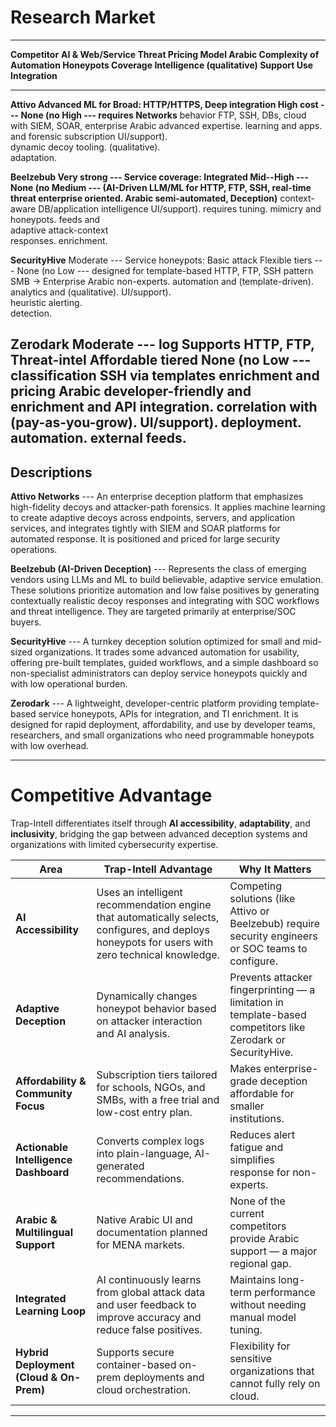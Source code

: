 # Research Market


  ----------------------------------------------------------------------------------------------------------------------------------
  **Competitor**     **AI &           **Web/Service        **Threat         **Pricing Model      **Arabic       **Complexity of
                     Automation**     Honeypots Coverage** Intelligence     (qualitative)**      Support**      Use**
                                                           Integration**                                        
  ------------------ ---------------- -------------------- ---------------- -------------------- -------------- --------------------
  **Attivo           Advanced ML for  Broad: HTTP/HTTPS,   Deep integration High cost ---        None (no       High --- requires
  Networks**         behavior         FTP, SSH, DBs, cloud with SIEM, SOAR, enterprise           Arabic         advanced expertise.
                     learning and     apps.                and forensic     subscription         UI/support).   
                     dynamic decoy                         tooling.         (qualitative).                      
                     adaptation.                                                                                

  **Beelzebub        Very strong ---  Service coverage:    Integrated       Mid--High ---        None (no       Medium ---
  (AI-Driven         LLM/ML for       HTTP, FTP, SSH,      real-time threat enterprise oriented. Arabic         semi-automated,
  Deception)**       context-aware    DB/application       intelligence                          UI/support).   requires tuning.
                     mimicry and      honeypots.           feeds and                                            
                     adaptive                              attack-context                                       
                     responses.                            enrichment.                                          

  **SecurityHive**   Moderate ---     Service honeypots:   Basic attack     Flexible tiers ---   None (no       Low --- designed for
                     template-based   HTTP, FTP, SSH       pattern          SMB → Enterprise     Arabic         non-experts.
                     automation and   (template-driven).   analytics and    (qualitative).       UI/support).   
                     heuristic                             alerting.                                            
                     detection.                                                                                 

  **Zerodark**       Moderate ---  log Supports HTTP, FTP,  Threat-intel     Affordable tiered    None (no       Low ---
                     classification   SSH via templates    enrichment and   pricing              Arabic         developer-friendly
                     and enrichment   and API integration. correlation with (pay-as-you-grow).   UI/support).   deployment.
                     automation.                           external feeds.                                      
  ----------------------------------------------------------------------------------------------------------------------------------

## Descriptions

**Attivo Networks** --- An enterprise deception platform that emphasizes
high-fidelity decoys and attacker-path forensics. It applies machine
learning to create adaptive decoys across endpoints, servers, and
application services, and integrates tightly with SIEM and SOAR
platforms for automated response. It is positioned and priced for large
security operations.

**Beelzebub (AI-Driven Deception)** --- Represents the class of emerging
vendors using LLMs and ML to build believable, adaptive service
emulation. These solutions prioritize automation and low false positives
by generating contextually realistic decoy responses and integrating
with SOC workflows and threat intelligence. They are targeted primarily
at enterprise/SOC buyers.

**SecurityHive** --- A turnkey deception solution optimized for small
and mid-sized organizations. It trades some advanced automation for
usability, offering pre-built templates, guided workflows, and a simple
dashboard so non-specialist administrators can deploy service honeypots
quickly and with low operational burden.

**Zerodark** --- A lightweight, developer-centric platform providing
template-based service honeypots, APIs for integration, and TI
enrichment. It is designed for rapid deployment, affordability, and use
by developer teams, researchers, and small organizations who need
programmable honeypots with low overhead.

--- 


# Competitive Advantage 

Trap-Intell differentiates itself through **AI accessibility**, **adaptability**, and **inclusivity**, bridging the gap between advanced deception systems and organizations with limited cybersecurity expertise.

| **Area** | **Trap-Intell Advantage** | **Why It Matters** |
|-----------|-----------------------------|--------------------|
| **AI Accessibility** | Uses an intelligent recommendation engine that automatically selects, configures, and deploys honeypots for users with zero technical knowledge. | Competing solutions (like Attivo or Beelzebub) require security engineers or SOC teams to configure. |
| **Adaptive Deception** | Dynamically changes honeypot behavior based on attacker interaction and AI analysis. | Prevents attacker fingerprinting — a limitation in template-based competitors like Zerodark or SecurityHive. |
| **Affordability & Community Focus** | Subscription tiers tailored for schools, NGOs, and SMBs, with a free trial and low-cost entry plan. | Makes enterprise-grade deception affordable for smaller institutions. |
| **Actionable Intelligence Dashboard** | Converts complex logs into plain-language, AI-generated recommendations. | Reduces alert fatigue and simplifies response for non-experts. |
| **Arabic & Multilingual Support** | Native Arabic UI and documentation planned for MENA markets. | None of the current competitors provide Arabic support — a major regional gap. |
| **Integrated Learning Loop** | AI continuously learns from global attack data and user feedback to improve accuracy and reduce false positives. | Maintains long-term performance without needing manual model tuning. |
| **Hybrid Deployment (Cloud & On-Prem)** | Supports secure container-based on-prem deployments and cloud orchestration. | Flexibility for sensitive organizations that cannot fully rely on cloud. |

---


